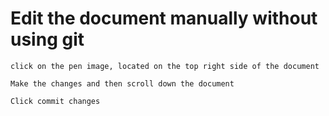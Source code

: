# Edit the document manually without using git
`click on the pen image, located on the top right side of the document`

`Make the changes and then scroll down the document`

`Click commit changes`
